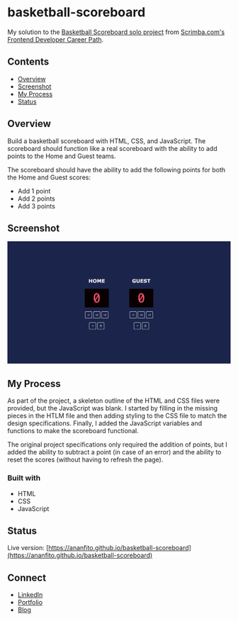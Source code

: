 # basketball-scoreboard
My solution to the [Basketball Scoreboard solo project](https://scrimba.com/learn/frontend/solo-project-basketball-scoreboard-cz9adVfP) from [Scrimba.com's Frontend Developer Career Path](https://scrimba.com/learn/frontend).

## Contents

- [Overview](#overview)
- [Screenshot](#screenshot)
- [My Process](#my-process)
- [Status](#status)

## Overview

Build a basketball scoreboard with HTML, CSS, and JavaScript. The scoreboard should function like a real scoreboard with the ability to add points to the Home and Guest teams.

The scoreboard should have the ability to add the following points for both the Home and Guest scores:

- Add 1 point
- Add 2 points
- Add 3 points

## Screenshot

![screenshot of the project](screenshot.png)

## My Process

As part of the project, a skeleton outline of the HTML and CSS files were provided, but the JavaScript was blank. I started by filling in the missing pieces in the HTLM file and then adding styling to the CSS file to match the design specifications. Finally, I added the JavaScript variables and functions to make the scoreboard functional.

The original project specifications only required the addition of points, but I added the ability to subtract a point (in case of an error) and the ability to reset the scores (without having to refresh the page).

### Built with

- HTML
- CSS
- JavaScript

## Status

Live version: [https://ananfito.github.io/basketball-scoreboard](https://ananfito.github.io/basketball-scoreboard)

## Connect

- [LinkedIn](https://linkedin.com/in/anthonynanfito)
- [Portfolio](https://ananfito.github.io)
- [Blog](https://ananfito.hashnode.dev)